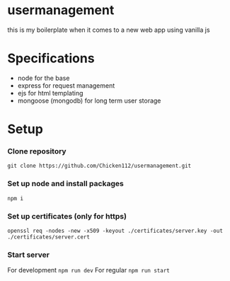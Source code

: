 # usermanagement

this is my boilerplate when it comes to a new web app using vanilla js

# Specifications
 - node for the base
 - express for request management
 - ejs for html templating
 - mongoose (mongodb) for long term user storage


# Setup
### Clone repository
``` git clone https://github.com/Chicken112/usermanagement.git ```
### Set up node and install packages
``` npm i ```
### Set up certificates (only for https)
``` openssl req -nodes -new -x509 -keyout ./certificates/server.key -out ./certificates/server.cert ```
### Start server
For development
``` npm run dev ```
For regular
``` npm run start ```